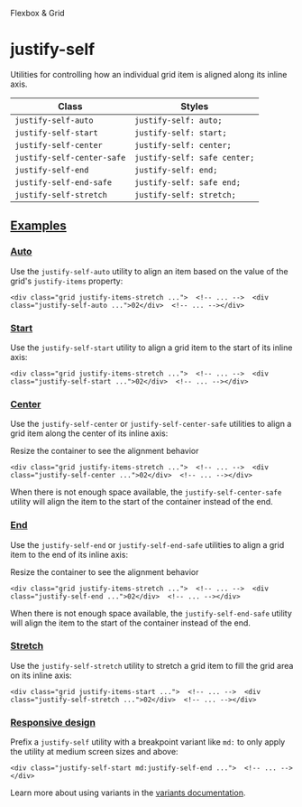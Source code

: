 Flexbox & Grid

# justify-self

Utilities for controlling how an individual grid item is aligned along its inline axis.

| Class                      | Styles                       |
| -------------------------- | ---------------------------- |
| `justify-self-auto`        | `justify-self: auto;`        |
| `justify-self-start`       | `justify-self: start;`       |
| `justify-self-center`      | `justify-self: center;`      |
| `justify-self-center-safe` | `justify-self: safe center;` |
| `justify-self-end`         | `justify-self: end;`         |
| `justify-self-end-safe`    | `justify-self: safe end;`    |
| `justify-self-stretch`     | `justify-self: stretch;`     |

## [Examples](#examples)

### [Auto](#auto)

Use the `justify-self-auto` utility to align an item based on the value of the grid's `justify-items` property:

```
<div class="grid justify-items-stretch ...">  <!-- ... -->  <div class="justify-self-auto ...">02</div>  <!-- ... --></div>
```

### [Start](#start)

Use the `justify-self-start` utility to align a grid item to the start of its inline axis:

```
<div class="grid justify-items-stretch ...">  <!-- ... -->  <div class="justify-self-start ...">02</div>  <!-- ... --></div>
```

### [Center](#center)

Use the `justify-self-center` or `justify-self-center-safe` utilities to align a grid item along the center of its inline axis:

Resize the container to see the alignment behavior

```
<div class="grid justify-items-stretch ...">  <!-- ... -->  <div class="justify-self-center ...">02</div>  <!-- ... --></div>
```

When there is not enough space available, the `justify-self-center-safe` utility will align the item to the start of the container instead of the end.

### [End](#end)

Use the `justify-self-end` or `justify-self-end-safe` utilities to align a grid item to the end of its inline axis:

Resize the container to see the alignment behavior

```
<div class="grid justify-items-stretch ...">  <!-- ... -->  <div class="justify-self-end ...">02</div>  <!-- ... --></div>
```

When there is not enough space available, the `justify-self-end-safe` utility will align the item to the start of the container instead of the end.

### [Stretch](#stretch)

Use the `justify-self-stretch` utility to stretch a grid item to fill the grid area on its inline axis:

```
<div class="grid justify-items-start ...">  <!-- ... -->  <div class="justify-self-stretch ...">02</div>  <!-- ... --></div>
```

### [Responsive design](#responsive-design)

Prefix a `justify-self` utility with a breakpoint variant like `md:` to only apply the utility at medium screen sizes and above:

```
<div class="justify-self-start md:justify-self-end ...">  <!-- ... --></div>
```

Learn more about using variants in the [variants documentation](/docs/hover-focus-and-other-states).
